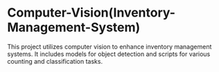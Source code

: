 # Computer-Vision(Inventory-Management-System)
 This project utilizes computer vision to enhance inventory management systems. It includes models for object detection and scripts for various counting and classification tasks.
